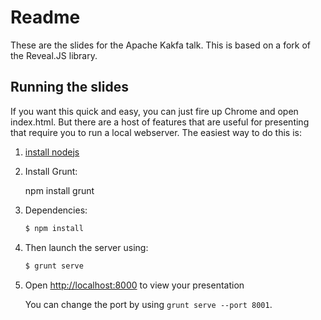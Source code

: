 # Readme

These are the slides for the Apache Kakfa talk.
This is based on a fork of the Reveal.JS library.

## Running the slides

If you want this quick and easy, you can just fire up Chrome and open index.html. But there are a host of features that are useful for presenting that require you to run a local webserver. The easiest way to do this is:

1. [install nodejs](http://nodejs.org/)

2. Install Grunt:

	npm install grunt

3. Dependencies:


   ```sh
   $ npm install
   ```

4. Then launch the server using:

    ```sh
   $ grunt serve
   ```

5. Open <http://localhost:8000> to view your presentation

   You can change the port by using `grunt serve --port 8001`.
